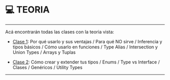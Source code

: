 # :computer: TEORIA

---


Acá encontrarán todas las clases con la teoria vista:

- [Clase 1](https://github.com/eugenia1984/aprende-TypeScript-curso-intensivo/tree/main/teoria/clase01.md):  Por qué usarlo y sus ventajas / Para qué NO sirve / Inferencia y tipos básicos / Cómo usarlo en funciones / Type Alias / Intersection y Union Types / Arrays y Tuplas

- [Clase 2]((https://github.com/eugenia1984/aprende-TypeScript-curso-intensivo/tree/main/teoria/clase02.md)):  Cómo crear y extender tus tipos / Enums / Type vs Interface / Clases / Genéricos / Utility Types

---
